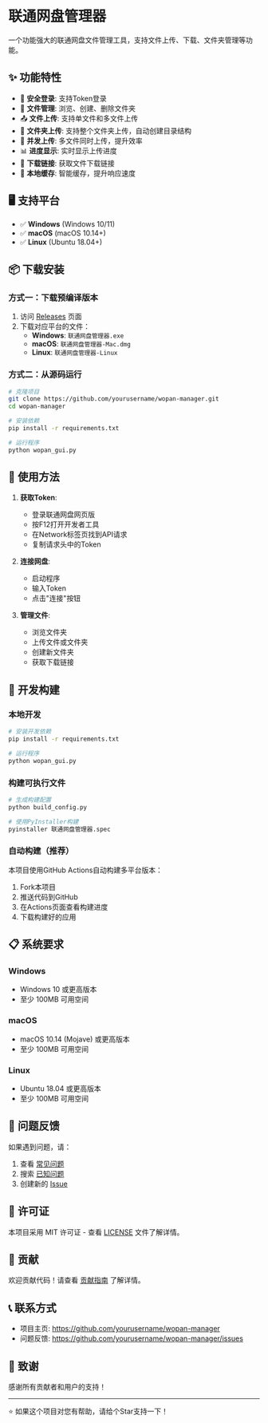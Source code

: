 # 联通网盘管理器

一个功能强大的联通网盘文件管理工具，支持文件上传、下载、文件夹管理等功能。

## ✨ 功能特性

- 🔐 **安全登录**: 支持Token登录
- 📁 **文件管理**: 浏览、创建、删除文件夹
- 📤 **文件上传**: 支持单文件和多文件上传
- 📂 **文件夹上传**: 支持整个文件夹上传，自动创建目录结构
- 🚀 **并发上传**: 多文件同时上传，提升效率
- 📊 **进度显示**: 实时显示上传进度
- 🔗 **下载链接**: 获取文件下载链接
- 💾 **本地缓存**: 智能缓存，提升响应速度

## 🖥️ 支持平台

- ✅ **Windows** (Windows 10/11)
- ✅ **macOS** (macOS 10.14+)
- ✅ **Linux** (Ubuntu 18.04+)

## 📦 下载安装

### 方式一：下载预编译版本

1. 访问 [Releases](../../releases) 页面
2. 下载对应平台的文件：
   - **Windows**: `联通网盘管理器.exe`
   - **macOS**: `联通网盘管理器-Mac.dmg`
   - **Linux**: `联通网盘管理器-Linux`

### 方式二：从源码运行

```bash
# 克隆项目
git clone https://github.com/yourusername/wopan-manager.git
cd wopan-manager

# 安装依赖
pip install -r requirements.txt

# 运行程序
python wopan_gui.py
```

## 🚀 使用方法

1. **获取Token**:
   - 登录联通网盘网页版
   - 按F12打开开发者工具
   - 在Network标签页找到API请求
   - 复制请求头中的Token

2. **连接网盘**:
   - 启动程序
   - 输入Token
   - 点击"连接"按钮

3. **管理文件**:
   - 浏览文件夹
   - 上传文件或文件夹
   - 创建新文件夹
   - 获取下载链接

## 🔧 开发构建

### 本地开发

```bash
# 安装开发依赖
pip install -r requirements.txt

# 运行程序
python wopan_gui.py
```

### 构建可执行文件

```bash
# 生成构建配置
python build_config.py

# 使用PyInstaller构建
pyinstaller 联通网盘管理器.spec
```

### 自动构建（推荐）

本项目使用GitHub Actions自动构建多平台版本：

1. Fork本项目
2. 推送代码到GitHub
3. 在Actions页面查看构建进度
4. 下载构建好的应用

## 📋 系统要求

### Windows
- Windows 10 或更高版本
- 至少 100MB 可用空间

### macOS
- macOS 10.14 (Mojave) 或更高版本
- 至少 100MB 可用空间

### Linux
- Ubuntu 18.04 或更高版本
- 至少 100MB 可用空间

## 🐛 问题反馈

如果遇到问题，请：

1. 查看 [常见问题](../../wiki/FAQ)
2. 搜索 [已知问题](../../issues)
3. 创建新的 [Issue](../../issues/new)

## 📄 许可证

本项目采用 MIT 许可证 - 查看 [LICENSE](LICENSE) 文件了解详情。

## 🤝 贡献

欢迎贡献代码！请查看 [贡献指南](CONTRIBUTING.md) 了解详情。

## 📞 联系方式

- 项目主页: https://github.com/yourusername/wopan-manager
- 问题反馈: https://github.com/yourusername/wopan-manager/issues

## 🙏 致谢

感谢所有贡献者和用户的支持！

---

⭐ 如果这个项目对您有帮助，请给个Star支持一下！
